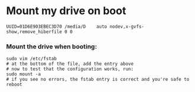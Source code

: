 # Mount my drive on boot
```
UUID=01D6E903EBEC3D70 /media/D    auto nodev,x-gvfs-show,remove_hiberfile 0 0
```
### Mount the drive when booting:
```shell
sudo vim /etc/fstab
# at the bottom of the file, add the entry above
# now to test that the configuration works, run:
sudo mount -a
# if you see no errors, the fstab entry is correct and you're safe to reboot
```
